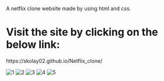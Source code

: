 A netflix clone website made by using html and css.
<br>


<h1>Visit the site by clicking on the below link:</h1>
https://skolay02.github.io/Netflix_clone/

![1](https://github.com/user-attachments/assets/69b27442-4a7a-4dca-ae6e-1b3b8e45ce1b)
![2](https://github.com/user-attachments/assets/45f93cfa-d48e-46e7-a197-bbd72d74b862)
![3](https://github.com/user-attachments/assets/7c8268db-3fb2-4e76-870a-0e9091dc4384)
![4](https://github.com/user-attachments/assets/ac53f2b1-9449-4532-8cb8-a27b856803a7)
![5](https://github.com/user-attachments/assets/06922136-58c3-4707-9be7-5eeedb233197)

